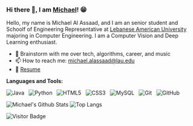 ### Hi there 👋, I am [Michael](https://www.linkedin.com/in/michael-al-assaad-695087193)! 😁
<!--
Here are some ideas to get you started:

- 🔭 I’m currently working on ...
- 🌱 I’m currently learning ...
- 👯 I’m looking to collaborate on ...
- 🤔 I’m looking for help with ...
- 💬 Ask me about ...
- 📫 How to reach me: ...
- 😄 Pronouns: ...
- ⚡ Fun fact: ...
- 🤔 I’m looking for help with Statistics
- 👯 I’m looking to collaborate on ...
-->

Hello, my name is Michael Al Assaad, and I am an senior student and Schoolf of Engineering Representative at [Lebanese American University](https://www.lau.edu.lb/) majoring in Computer Engineering. I am a Computer Vision and Deep Learning enthusiast.

- 💬 Brainstorm with me over tech, algorithms, career, and music 
- 📫 How to reach me: michael.alassaad@lau.edu
- 📝 [Resume](https://github.com/michaelalassaad/Get-to-Know-Me/files/9995043/CV.-.Michael.Al.Assaad.pdf)


**Languages and Tools:** 

![Java](https://img.shields.io/badge/-Java-black?logo=java&style=social)&nbsp;&nbsp;
![Python](https://img.shields.io/badge/-Python-black?logo=Python&style=social)&nbsp;&nbsp;
![HTML5](https://img.shields.io/badge/-HTML5-black?logo=html5&style=social)&nbsp;&nbsp;
![CSS3](https://img.shields.io/badge/-CSS3-black?logo=css3&style=social)&nbsp;&nbsp;
![MySQL](https://img.shields.io/badge/-MySQL-black?logo=mysql&style=social)&nbsp;&nbsp;
![Git](https://img.shields.io/badge/-Git-black?logo=git&style=social)&nbsp;&nbsp;
![GitHub](https://img.shields.io/badge/-GitHub-black?logo=github&style=social)&nbsp;&nbsp;

![Michael's Github Stats](https://github-readme-stats.vercel.app/api?username=michaelalassaad&count_private=true&show_icons=true&include_all_commits=true)
![Top Langs](https://github-readme-stats.vercel.app/api/top-langs/?username=michaelalassaad&hide=TeX&layout=compact)

![Visitor Badge](https://visitor-badge.laobi.icu/badge?page_id=michaelalassaad.michaelalassaad)
